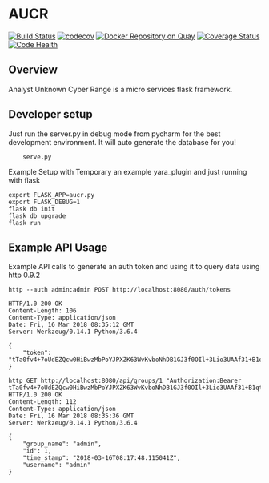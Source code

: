 # AUCR
[![Build Status](https://travis-ci.org/AUCR/AUCR.svg?branch=master)](https://travis-ci.org/AUCR/AUCR)
[![codecov](https://codecov.io/gh/AUCR/AUCR/branch/master/graph/badge.svg)](https://codecov.io/gh/AUCR/AUCR)
[![Docker Repository on Quay](https://quay.io/repository/wroersma/aucr/status "Docker Repository on Quay")](https://quay.io/repository/wroersma/aucr)
[![Coverage Status](https://coveralls.io/repos/github/AUCR/AUCR/badge.svg)](https://coveralls.io/github/AUCR/AUCR)
[![Code Health](https://landscape.io/github/AUCR/AUCR/master/landscape.svg?style=flat)](https://landscape.io/github/AUCR/AUCR/master)

## Overview
Analyst Unknown Cyber Range is a micro services flask framework. 


## Developer setup
Just run the server.py in debug mode from pycharm for the best development environment. It will auto generate the database for you!

        serve.py 



Example Setup with Temporary an  example yara_plugin and just running with flask

    export FLASK_APP=aucr.py
    export FLASK_DEBUG=1
    flask db init
    flask db upgrade
    flask run


## Example API Usage
Example API calls to generate an auth token and using it to query data using http 0.9.2

    http --auth admin:admin POST http://localhost:8080/auth/tokens
    
    HTTP/1.0 200 OK
    Content-Length: 106
    Content-Type: application/json
    Date: Fri, 16 Mar 2018 08:35:12 GMT
    Server: Werkzeug/0.14.1 Python/3.6.4
    
    {
        "token": "tTa0fv4+7oUdEZQcw0HiBwzMbPoYJPXZK63WvKvboNhDB1GJ3f0OIl+3Lio3UAAf31+B1qtz+NZSc+4FI6vO/w=="
    }
    
    http GET http://localhost:8080/api/groups/1 "Authorization:Bearer tTa0fv4+7oUdEZQcw0HiBwzMbPoYJPXZK63WvKvboNhDB1GJ3f0OIl+3Lio3UAAf31+B1qtz+NZSc+4FI6vO/w=="
    HTTP/1.0 200 OK
    Content-Length: 112
    Content-Type: application/json
    Date: Fri, 16 Mar 2018 08:35:36 GMT
    Server: Werkzeug/0.14.1 Python/3.6.4
    
    {
        "group_name": "admin", 
        "id": 1, 
        "time_stamp": "2018-03-16T08:17:48.115041Z", 
        "username": "admin"
    }


